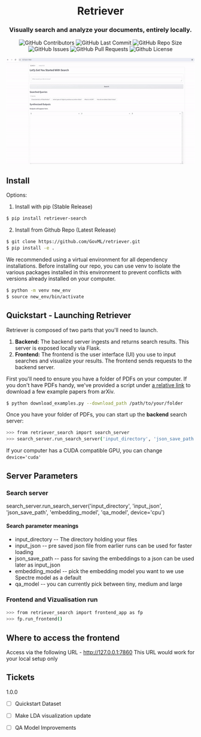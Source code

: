 <div align="center">

# Retriever

### Visually search and analyze your documents, entirely locally.

<p>
<img alt="GitHub Contributors" src="https://img.shields.io/github/contributors/GovML/retriever" />
<img alt="GitHub Last Commit" src="https://img.shields.io/github/last-commit/GovML/retriever" />
<img alt="GitHub Repo Size" src="https://img.shields.io/github/repo-size/GovML/retriever" />
<img alt="GitHub Issues" src="https://img.shields.io/github/issues/GovML/retriever" />
<img alt="GitHub Pull Requests" src="https://img.shields.io/github/issues-pr/GovML/retriever" />
<img alt="Github License" src="https://img.shields.io/badge/License-Apache-yellow.svg" />
</p>
<img src="./retriever.gif"/>
</div>

## Install 
Options:
1) Install with pip (Stable Release)
```bash
$ pip install retriever-search
```
2) Install from Github Repo (Latest Release)
```bash
$ git clone https://github.com/GovML/retriever.git
$ pip install -e .
```
We recommended using a virtual environment for all dependency installations. Before installing our repo, you can use venv to isolate the various packages installed in this environment to prevent conflicts with versions already installed on your computer.

```bash
$ python -m venv new_env
$ source new_env/bin/activate
```

## Quickstart - Launching Retriever
Retriever is composed of two parts that you'll need to launch.
1) **Backend:** The backend server ingests and returns search results. This server is exposed locally via Flask.
2) **Frontend:** The frontend is the user interface (UI) you use to input searches and visualize your results. The frontend sends requests to the backend server.

First you'll need to ensure you have a folder of PDFs on your computer. If you don't have PDFs handy, we've provided a script under [a relative link](tutorials/download_pdfs.py) to download a few example papers from arXiv.
```bash
$ python download_examples.py --download_path /path/to/your/folder
```

Once you have your folder of PDFs, you can start up the **backend** search server:

```bash
>>> from retriever_search import search_server
>>> search_server.run_search_server('input_directory', 'json_save_path', device='cpu')
```
If your computer has a CUDA compatible GPU, you can change ```device='cuda'```

## Server Parameters
### Search server

search_server.run_search_server('input_directory', 'input_json', 'json_save_path', 'embedding_model', 'qa_model', device='cpu')

#### Search parameter meanings

- input_directory -- The directory holding your files
- input_json -- pre saved json file from earlier runs can be used for faster loading
- json_save_path -- pass for saving the embeddings to a json can be used later as input_json
- embedding_model -- pick the embedding model you want to we use Spectre model as a default
- qa_model -- you can currently pick between tiny, medium and large

### Frontend and Vizualisation run

```bash
>>> from retriever_search import frontend_app as fp
>>> fp.run_frontend()
```


## Where to access the frontend 

Access via the following URL - http://127.0.0.1:7860 
This URL would work for your local setup only


## Tickets

1.0.0
- [ ] Quickstart Dataset
- [ ] Make LDA visualization update
- [ ] QA Model Improvements

